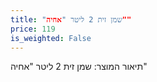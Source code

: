 ```yaml
---
title: "שמן זית 2 ליטר "אחיה""
price: 119
is_weighted: False
---
```


תיאור המוצר: שמן זית 2 ליטר "אחיה"
